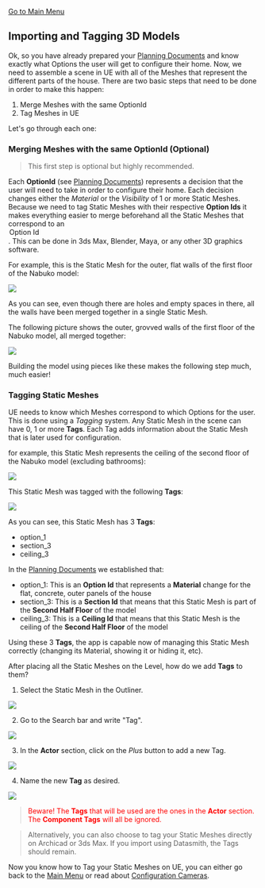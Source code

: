 <a href=".\Documentation.md">Go to Main Menu</a>

<h2>Importing and Tagging 3D Models</h2>

<p>Ok, so you have already prepared your <a href=".\PlanningDocuments.md">Planning Documents</a> and know exactly what Options the user will get to configure their home. Now, we need to assemble a scene in UE with all of the Meshes that represent the different parts of the house. There are two basic steps that need to be done in order to make this happen:</p>

1. Merge Meshes with the same OptionId
2. Tag Meshes in UE

<p>Let's go through each one:</p>

<h3>Merging Meshes with the same OptionId (Optional)</h3>

> This first step is optional but highly recommended.

<p>Each <strong>OptionId</strong> (see <a href=".\PlanningDocuments.md">Planning Documents</a>) represents a decision that the user will need to take in order to configure their home. Each decision changes either the <em>Material</em> or the <em>Visibility</em> of 1 or more Static Meshes. Because we need to tag Static Meshes with their respective <strong>Option Ids</strong> it makes everything easier to merge beforehand all the Static Meshes that correspond to an <option>Option Id</option>. This can be done in 3ds Max, Blender, Maya, or any other 3D graphics software.</p>
<p>For example, this is the Static Mesh for the outer, flat walls of the first floor of the Nabuko model:</p>

<img src=".\Images\UE_3dModels_ExtLis.png">

<p>As you can see, even though there are holes and empty spaces in there, all the walls have been merged together in a single Static Mesh.</p>

<p>The following picture shows the outer, grovved walls of the first floor of the Nabuko model, all merged together:</p>

<img src=".\Images\UE_3DModels_ExtEst.png">

<p>Building the model using pieces like these makes the following step much, much easier!</p>

<h3>Tagging Static Meshes</h3>

<p>UE needs to know which Meshes correspond to which Options for the user. This is done using a <em>Tagging</em> system. Any Static Mesh in the scene can have 0, 1 or more <strong>Tags</strong>. Each Tag adds information about the Static Mesh that is later used for configuration.</p>
<p>for example, this Static Mesh represents the ceiling of the second floor of the Nabuko model (excluding bathrooms):</p>

<img src=".\Images\UE_3DModels_Ceiling2ndFloor.png">

<p>This Static Mesh was tagged with the following <strong>Tags</strong>:</p>

<img src=".\Images\UE_3DModels_CeilingTags.png">

<p>As you can see, this Static Mesh has 3 <strong>Tags</strong>:</p>

- option_1
- section_3
- ceiling_3

<p>In the <a href=".\PlanningDocuments.md">Planning Documents</a> we established that:</p>

- option_1: This is an <strong>Option Id</strong> that represents a <strong>Material</strong> change for the flat, concrete, outer panels of the house
- section_3: This is a <strong>Section Id</strong> that means that this Static Mesh is part of the <strong>Second Half Floor</strong> of the model
- ceiling_3: This is a <strong>Ceiling Id</strong> that means that this Static Mesh is the ceiling of the <strong>Second Half Floor</strong> of the model

<p>Using these 3 <strong>Tags</strong>, the app is capable now of managing this Static Mesh correctly (changing its Material, showing it or hiding it, etc).</p>

<p>After placing all the Static Meshes on the Level, how do we add <strong>Tags</strong> to them?</p>

1. Select the Static Mesh in the Outliner.

<img src=".\Images\UE_3DModels_SelectMesh.png">

2. Go to the Search bar and write "Tag".

<img src=".\Images\UE_3DModels_SearchTag.png">

3. In the <strong>Actor</strong> section, click on the <em>Plus</em> button to add a new Tag.

<img src=".\Images\UE_3DModels_ActorTags.png">

4. Name the new <strong>Tag</strong> as desired.

<img src=".\Images\UE_3DModels_NameTag.png">

> <span style="color:red">Beware! The <strong>Tags</strong> that will be used are the ones in the <strong>Actor</strong> section. The <strong>Component Tags</strong> will all be ignored.</span>

> Alternatively, you can also choose to tag your Static Meshes directly on Archicad or 3ds Max. If you import using Datasmith, the Tags should remain.

<p>Now you know how to Tag your Static Meshes on UE, you can either go back to the <a href=".\Documentation.md">Main Menu</a> or read about <a href=".\ConfigurationCameras.md">Configuration Cameras</a>.